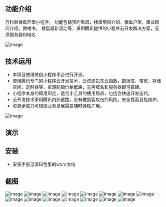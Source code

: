 ## 功能介绍 
    
 万科新楼盘开盘小程序， 功能包括预约看房，楼盘项目介绍，楼盘户型，置业顾问介绍，微楼书， 楼盘最新活动等，采用腾讯提供的小程序云开发解决方案，无须服务器和域名
 
![image](https://user-images.githubusercontent.com/101155347/157247502-7cca3fd6-dd72-4885-be49-e6886f9c0592.png)

## 技术运用
- 本项目使用微信小程序平台进行开发。
- 使用腾讯专门的小程序云开发技术，云资源包含云函数，数据库，带宽，存储空间，定时器等，资源配额价格低廉，无需域名和服务器即可搭建。
- 小程序本身的即用即走，适合小工具的使用场景，也适合快速开发迭代。
- 云开发技术采用腾讯内部链路，没有被黑客攻击的风险，安全性高且免维护。
- 资源承载力可根据业务发展需要随时弹性扩展。  

 ![image](https://user-images.githubusercontent.com/101155347/157247490-4d19654c-4c79-441b-a515-b10c79701f4e.png)


## 演示

 
## 安装

- 安装手册见源码包里的word文档


## 截图
 

![image](https://user-images.githubusercontent.com/101155347/157247517-0f5ece56-f1cf-4248-990f-7bb820fab4f5.png)
![image](https://user-images.githubusercontent.com/101155347/157247523-18ac1c09-9c8e-426c-9f4c-15eb941dd715.png)
![image](https://user-images.githubusercontent.com/101155347/157247531-2dbadfdb-d82c-4d99-a3d3-fc124895715b.png)
![image](https://user-images.githubusercontent.com/101155347/157247539-611eb8ab-d26c-41c7-b2e9-7ad92abfb0b3.png)
![image](https://user-images.githubusercontent.com/101155347/157247550-4f742b09-b131-481d-a4f6-a1e41105b1bd.png)
![image](https://user-images.githubusercontent.com/101155347/157247561-cc8f008f-d66d-4902-b617-002bfdc2721c.png)
![image](https://user-images.githubusercontent.com/101155347/157247572-749b3f46-9af9-4e3c-924a-4a9aaa29a3c0.png)
![image](https://user-images.githubusercontent.com/101155347/157247581-e6f3d521-8db1-451c-bf24-1d6e51c7b0bc.png)
![image](https://user-images.githubusercontent.com/101155347/157247592-a22b659a-f7fd-47d4-8ee8-b2e5abb53fdb.png)
![image](https://user-images.githubusercontent.com/101155347/157247597-eefa64e4-a357-4ef3-ba27-819f1bd49a3b.png)
![image](https://user-images.githubusercontent.com/101155347/157247607-98370294-6fce-41eb-b338-955ec96aa71f.png)
![image](https://user-images.githubusercontent.com/101155347/157247615-7b690b02-dd4e-4792-b8b9-921ff0af74a2.png)
![image](https://user-images.githubusercontent.com/101155347/157247632-90a2cc98-f392-466f-97e9-7532afc61d09.png)
![image](https://user-images.githubusercontent.com/101155347/157247642-4038fb9b-b6ec-4120-b1e2-f5f38ef8d5f9.png)
![image](https://user-images.githubusercontent.com/101155347/157247652-82582739-76df-4491-b070-056a0bedbbe9.png)









